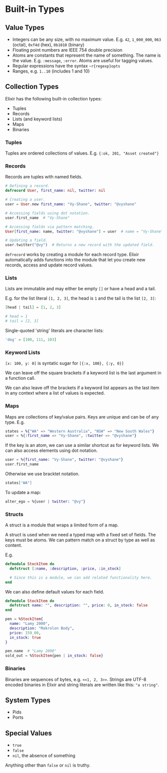 # Built-in Types

## Value Types

 * Integers can be any size, with no maximum value. E.g. `42`, `1_000_000`,
   `063` (octal), `0xf4d` (hex), `0b1010` (binary)
 * Floating point numbers are IEEE 754 double precision
 * Atoms are constants that represent the name of something.
   The name is the value. E.g. `:message`, `:error`.
   Atoms are useful for tagging values.
 * Regular expressions have the syntax `~r{regexp}opts`
 * Ranges, e.g. `1..10` (includes 1 and 10)

## Collection Types

Elixir has the following built-in collection types:

 * Tuples
 * Records
 * Lists (and keyword lists)
 * Maps
 * Binaries

### Tuples

Tuples are ordered collections of values. E.g. `{:ok, 201, "Asset created"}`

### Records

Records are tuples with named fields.

```elixir
# Defining a record.
defrecord User, first_name: nil, twitter: nil

# Creating a user.
user = User.new first_name: "Vy-Shane", twitter: "@vyshane"

# Accessing fields using dot notation.
user.first_name  # "Vy-Shane"

# Accessing fields via pattern matching.
User[first_name: name, twitter: "@vyshane"] = user  # name = "Vy-Shane"

# Updating a field.
user.twitter("@vy")  # Returns a new record with the updated field.
```

`defrecord` works by creating a module for each record type. Elixir
automatically adds functions into the module that let you create new records,
access and update record values.

### Lists

Lists are immutable and may either be empty `[]` or have a head and a tail.

E.g. for the list literal `[1, 2, 3]`, the head is `1` and the tail is the list
`[2, 3]`:

```elixir
[head | tail] = [1, 2, 3]

# head = 1
# tail = [2, 3]
```

Single-quoted 'string' literals are character lists:

```elixir
'dog' = [100, 111, 103]
```

### Keyword Lists

`[x: 100, y: 0]` is syntatic sugar for `[{:x, 100}, {:y, 0}]`

We can leave off the square brackets if a keyword list is the last argument in
a function call.

We can also leave off the brackets if a keyword list appears as the last item
in any context where a list of values is expected.


### Maps

Maps are collections of key/value pairs. Keys are unique and can be of any
type. E.g.

```elixir
states = %{"WA" => "Western Australia", "NSW" => "New South Wales"}
user = %{:first_name => "Vy-Shane", :twitter => "@vyshane"}
```

If the key is an atom, we can use a similar shortcut as for keyword lists. We
can also access elements using dot notation.

```elixir
user = %{first_name: "Vy-Shane", twitter: "@vyshane"}
user.first_name
```

Otherwise we use bracktet notation.

```elixir
states['WA"]
```

To update a map:

```elixir
alter_ego = %{user | twitter: "@vy"}
```

### Structs

A struct is a module that wraps a limited form of a map.

A struct is used when we need a typed map with a fixed set of fields. The keys
must be atoms. We can pattern match on a struct by type as well as content.

E.g.

```elixir
defmodule StockItem do
  defstruct [:name, :description, :price, :in_stock]

  # Since this is a module, we can add related functionality here.
end
```

We can also define default values for each field.

```elixir
defmodule StockItem do
  defstruct name: "", description: "", price: 0, in_stock: false
end
```

```elixir
pen = %StockItem{
  name: "Lamy 2000",
  description: "Makrolon Body",
  price: 159_00,
  in_stock: true
}

pen.name  # "Lamy 2000"
sold_out = %StockItem{pen | in_stock: false}
```

### Binaries

Binaries are sequences of bytes, e.g. `<<1, 2, 3>>`. Strings are UTF-8 encoded
binaries in Elixir and string literals are written like this: `"a string"`.

## System Types

 * Pids
 * Ports

## Special Values

 * `true`
 * `false`
 * `nil`, the absence of something

Anything other than `false` or `nil` is truthy.

